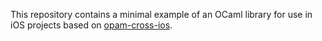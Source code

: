 This repository contains a minimal example of an OCaml library for use in iOS projects based on [opam-cross-ios](https://github.com/dboris/opam-cross-ios).